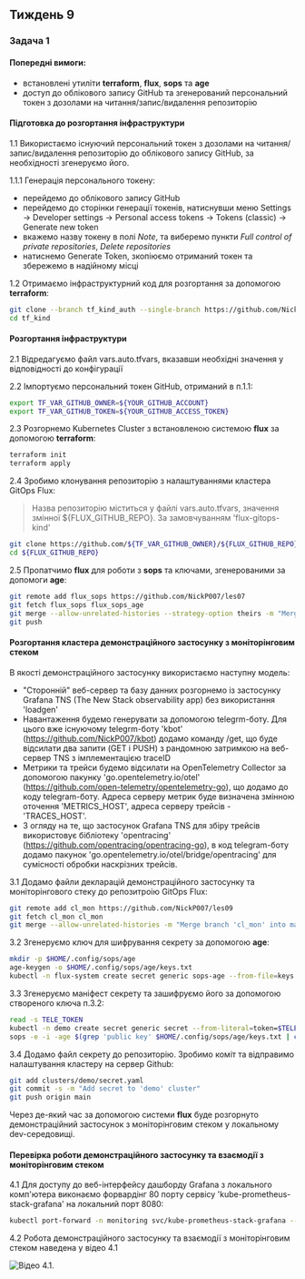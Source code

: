 ## Тиждень 9

### Задача 1

#### Попередні вимоги:

- встановлені утиліти **terraform**, **flux**, **sops** та **age**
- доступ до облікового запису GitHub та згенерований персональний токен з дозолами на читання/запис/видалення репозиторію

#### Підготовка до розгортання інфраструктури

1.1 Використаємо існуючий персональний токен з дозолами на читання/запис/видалення репозиторію до облікового запису GitHub, за необхідності згенеруємо його.

1.1.1 Генерація персонального токену:

- перейдемо до облікового запису GitHub
- перейдемо до сторінки генерації токенів, натиснувши меню Settings -> Developer settings -> Personal access tokens -> Tokens (classic) -> Generate new token
- вкажемо назву токену в полі *Note*, та виберемо пункти *Full control of private repositories*, *Delete repositories*
- натиснемо Generate Token, зкопіюємо отриманий токен та збережемо в надійному місці

1.2 Отримаємо інфраструктурний код для розгортання за допомогою **terraform**:

  ```bash
  git clone --branch tf_kind_auth --single-branch https://github.com/NickP007/les07 tf_kind
  cd tf_kind
  ```

#### Розгортання інфраструктури

2.1 Відредагуємо файл vars.auto.tfvars, вказавши необхідні значення у відповідності до конфігурації

2.2 Імпортуємо персональний токен GitHub, отриманий в п.1.1:

  ```bash
  export TF_VAR_GITHUB_OWNER=${YOUR_GITHUB_ACCOUNT}
  export TF_VAR_GITHUB_TOKEN=${YOUR_GITHUB_ACCESS_TOKEN}
  ```

2.3 Розгорнемо Kubernetes Cluster з встановленою системою **flux** за допомогою **terraform**:

  ```bash
  terraform init
  terraform apply
  ```

2.4 Зробимо клонування репозиторію з налаштуваннями кластера GitOps Flux:

> Назва репозиторію міститься у файлі vars.auto.tfvars, значення змінної ${FLUX_GITHUB_REPO}. За замовчуванням 'flux-gitops-kind'

  ```bash
  git clone https://github.com/${TF_VAR_GITHUB_OWNER}/${FLUX_GITHUB_REPO}
  cd ${FLUX_GITHUB_REPO}
  ```

2.5 Пропатчимо **flux** для роботи з **sops** та ключами, згенерованими за допомоги **age**:

  ```bash
  git remote add flux_sops https://github.com/NickP007/les07
  git fetch flux_sops flux_sops_age
  git merge --allow-unrelated-histories --strategy-option theirs -m "Merge branch 'flux_sops_age' into main" flux_sops/flux_sops_age
  git push
  ```

#### Розгортання кластера демонстраційного застосунку з моніторінговим стеком

В якості демонстраційного застосунку використаємо наступну модель:

- "Сторонній" веб-сервер та базу данних розгорнемо із застосунку Grafana TNS (The New Stack observability app) без використання 'loadgen'
- Навантаження будемо генерувати за допомогою telegrm-боту. Для цього вже існуючому telegrm-боту 'kbot' (<https://github.com/NickP007/kbot>) додамо команду /get, що буде відсилати два запити (GET і PUSH) з рандомною затримкою на веб-сервер TNS з імплементацією traceID
- Метрики та трейси будемо відсилати на OpenTelemetry Collector за допомогою пакунку 'go.opentelemetry.io/otel' (<https://github.com/open-telemetry/opentelemetry-go>), що додамо до коду telegram-боту. Адреса серверу метрик буде визначена змінною оточення 'METRICS_HOST', адреса серверу трейсів - 'TRACES_HOST'.
- З огляду на те, що застосунок Grafana TNS для збіру трейсів використовує бібліотеку 'opentracing' (<https://github.com/opentracing/opentracing-go>), в код telegram-боту додамо пакунок 'go.opentelemetry.io/otel/bridge/opentracing' для сумісності обробки наскрізних трейсів.

3.1 Додамо файли декларацій демонстраційного застосунку та моніторінгового стеку до репозитроію GitOps Flux:

  ```bash
  git remote add cl_mon https://github.com/NickP007/les09
  git fetch cl_mon cl_mon
  git merge --allow-unrelated-histories -m "Merge branch 'cl_mon' into main" cl_mon/cl_mon
  ```

3.2 Згенеруємо ключ для шифрування секрету за допомогою **age**:

  ```bash
  mkdir -p $HOME/.config/sops/age
  age-keygen -o $HOME/.config/sops/age/keys.txt
  kubectl -n flux-system create secret generic sops-age --from-file=keys.agekey=$HOME/.config/sops/age/keys.txt
  ```

3.3 Згенеруємо маніфест секрету та зашифруємо його за допомогою створеного ключа п.3.2:

  ```bash
  read -s TELE_TOKEN
  kubectl -n demo create secret generic secret --from-literal=token=$TELE_TOKEN --dry-run=client -o yaml > clusters/demo/secret.yaml
  sops -e -i -age $(grep 'public key' $HOME/.config/sops/age/keys.txt | cut -d" " -f4) --encrypted-regex '^(token)$' clusters/demo/secret.yaml
  ```

3.4 Додамо файл секрету до репозиторію. Зробимо коміт та відправимо налаштування кластеру на сервер Github:

  ```bash
  git add clusters/demo/secret.yaml
  git commit -s -m "Add secret to 'demo' cluster"
  git push origin main
  ```

Через де-який час за допомогою системи **flux** буде розгорнуто демонстраційний застосунок з моніторінговим стеком у локальному dev-середовищі.

#### Перевірка роботи демонстраційного застосунку та взаємодії з моніторінговим стеком

4.1 Для доступу до веб-інтерфейсу дашборду Grafana з локального комп'ютера виконаємо форвардінг 80 порту сервісу 'kube-prometheus-stack-grafana' на локальний порт 8080:

  ```bash
  kubectl port-forward -n monitoring svc/kube-prometheus-stack-grafana --address 0.0.0.0 8080:80 > /dev/null 2>&1 &
  ```

4.2 Робота демонстраційного застосунку та взаємодії з моніторінговим стеком наведена у відео 4.1

![Відео 4.1.](docs/img/Monitoring_CC.gif)
